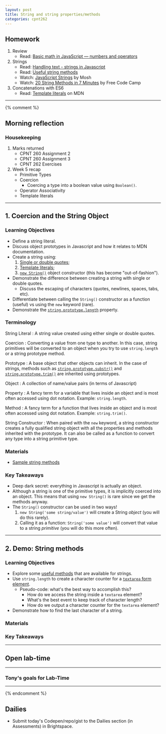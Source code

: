 ```yaml
---
layout: post
title: String and string properties/methods
categories: cpnt262
---
```


## Homework
1. Review
    - Read: [Basic math in JavaScript — numbers and operators](https://developer.mozilla.org/en-US/docs/Learn/JavaScript/First_steps/Math)
2. Strings
    - Read: [Handling text - strings in Javascript](https://developer.mozilla.org/en-US/docs/Learn/JavaScript/First_steps/Strings)
    - Read: [Useful string methods](https://developer.mozilla.org/en-US/docs/Learn/JavaScript/First_steps/Useful_string_methods)
    - Watch: [JavaScript Strings](https://youtu.be/09BwruU4kiY) by Mosh
    - Watch: [20 String Methods in 7 Minutes](https://youtu.be/VRz0nbax0uI) by Free Code Camp
3. Concatenations with ES6
    - Read: [Template literals](https://developer.mozilla.org/en-US/docs/Web/JavaScript/Reference/Template_literals) on MDN

---
{% comment %}

## Morning reflection
### Housekeeping
1. Marks returned
    - CPNT 260 Assignment 2
    - CPNT 260 Assignment 3
    - CPNT 262 Exercises
2. Week 5 recap
    - Primitive Types
    - Coercion
        - Coercing a type into a boolean value using `Boolean()`.
    - Operator Associativity
    - Template literals

---

## 1. Coercion and the String Object
### Learning Objectives
- Define a string literal.
- Discuss object prototypes in Javascript and how it relates to MDN documentation.
- Create a string using:
    1. [Single or double quotes](https://stackoverflow.com/questions/242813/when-should-i-use-double-or-single-quotes-in-javascript);
    2. [Template literals](https://developer.mozilla.org/en-US/docs/Web/JavaScript/Reference/Template_literals);
    3. [`new String()`](https://developer.mozilla.org/en-US/docs/Web/JavaScript/Reference/Global_Objects/String/String) object constructor (this has become "out-of-fashion").
- Demonstrate the difference between creating a string with single or double quotes.
    - Discuss the escaping of characters (quotes, newlines, spaces, tabs, etc).
- Differentiate between calling the `String()` constructor as a function (useful) vs using the `new` keyword (rare).
- Demonstrate the [`string.prototype.length`](https://developer.mozilla.org/en-US/docs/Web/JavaScript/Reference/Global_Objects/String/length) property.

### Terminology
String Literal
: A string value created using either single or double quotes.

Coercion
: Converting a value from one type to another. In this case, string primitives will be converted to an object when you try to use `string.length` or a string prototype method.

Prototype
: A base object that other objects can inherit. In the case of strings, methods such as [`string.prototype.substr()`](https://developer.mozilla.org/en-US/docs/Web/JavaScript/Reference/Global_Objects/String/substr) and [`string.prototype.trim()`](https://developer.mozilla.org/en-US/docs/Web/JavaScript/Reference/Global_Objects/String/trim) are inherited using prototypes.

Object
: A collection of name/value pairs (in terms of Javascript)

Property
: A fancy term for a variable that lives inside an object and is most often accessed using dot notation. Example: `string.length`.

Method
: A fancy term for a function that lives inside an object and is most often accessed using dot notation. Example: `string.trim()`.

String Constructor
: When paired with the `new` keyword, a string constructor creates a fully qualified string object with all the properties and methods inherited with the prototype. It can also be called as a function to convert any type into a string primitive type.

### Materials
- [Sample string methods](https://github.com/sait-wbdv/sample-code/blob/master/js-base/strings/string-methods.js)

### Key Takeaways
- Deep dark secret: everything in Javascript is actually an object.
- Although a string is one of the primitive types, it is implicitly coerced into an object. This means that using `new String()` is rare since we get the methods anyway.
- The `String()` constructor can be used in two ways!
    1. `new String('some string/value')` will create a String _object_ (you will do this rarely).
    2. Calling it as a function: `String('some value')` will convert that value to a string _primitive_ (you will do this more often).

---

## 2. Demo: String methods
### Learning Objectives
- Explore some [useful methods](https://developer.mozilla.org/en-US/docs/Learn/JavaScript/First_steps/Useful_string_methods) that are available for strings.
- Use `string.length` to create a character counter for a [`textarea` form element](https://developer.mozilla.org/en-US/docs/Web/HTML/Element/textarea).
    - Pseudo-code: what's the best way to accomplish this?
        - How do we access the string inside a `textarea` element?
        - What's the best event to keep track of character length?
        - How do we output a character counter for the `textarea` element?
- Demonstrate how to find the last character of a string.

### Materials


### Key Takeaways

---

## Open lab-time

---

### Tony's goals for Lab-Time

---
{% endcomment %}

## Dailies
- Submit today's Codepen/repo/gist to the Dailies section (in Assessments) in Brightspace.